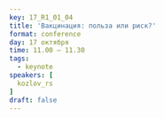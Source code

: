 ```yaml
---
key: 17_R1_01_04
title: 'Вакцинация: польза или риск?'
format: conference
day: 17 октября
time: 11.00 – 11.30
tags:
  - keynote
speakers: [
  kozlov_rs
]
draft: false
---
```

